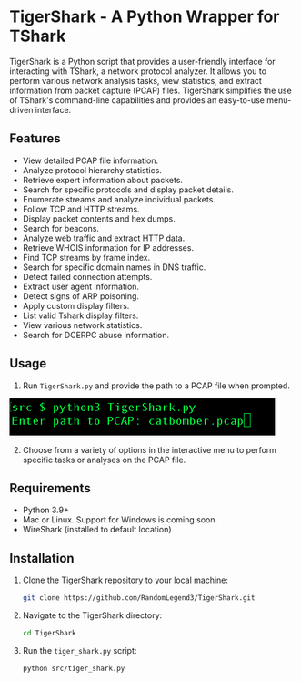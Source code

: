 # TigerShark - A Python Wrapper for TShark
TigerShark is a Python script that provides a user-friendly interface for interacting with TShark, a network protocol analyzer. It allows you to perform various network analysis tasks, view statistics, and extract information from packet capture (PCAP) files. TigerShark simplifies the use of TShark's command-line capabilities and provides an easy-to-use menu-driven interface.

## Features
- View detailed PCAP file information.
- Analyze protocol hierarchy statistics.
- Retrieve expert information about packets.
- Search for specific protocols and display packet details.
- Enumerate streams and analyze individual packets.
- Follow TCP and HTTP streams.
- Display packet contents and hex dumps.
- Search for beacons.
- Analyze web traffic and extract HTTP data.
- Retrieve WHOIS information for IP addresses.
- Find TCP streams by frame index.
- Search for specific domain names in DNS traffic.
- Detect failed connection attempts.
- Extract user agent information.
- Detect signs of ARP poisoning.
- Apply custom display filters.
- List valid Tshark display filters.
- View various network statistics.
- Search for DCERPC abuse information.

## Usage
1. Run `TigerShark.py` and provide the path to a PCAP file when prompted.

![input](images/input%20pcap.png)

2. Choose from a variety of options in the interactive menu to perform specific tasks or analyses on the PCAP file.

## Requirements
- Python 3.9+
- Mac or Linux.  Support for Windows is coming soon.
- WireShark (installed to default location)

## Installation

1. Clone the TigerShark repository to your local machine:
   ```bash
   git clone https://github.com/RandomLegend3/TigerShark.git
   ```

2. Navigate to the TigerShark directory:
   ```bash
   cd TigerShark
   ```

3. Run the `tiger_shark.py` script:
   ```bash
   python src/tiger_shark.py
   ```
